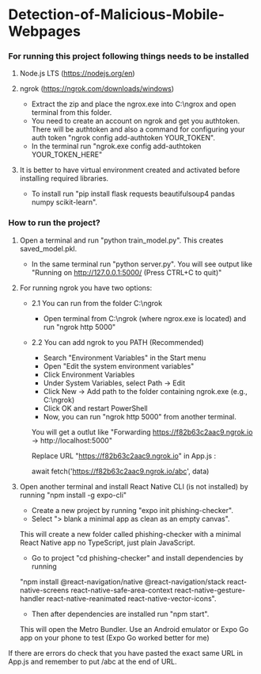 # Detection-of-Malicious-Mobile-Webpages

### For running this project following things needs to be installed
1. Node.js LTS (https://nodejs.org/en)

2. ngrok (https://ngrok.com/downloads/windows)
    - Extract the zip and place the ngrox.exe into C:\ngrox and open terminal from this folder.
    - You need to create an account on ngrok and get you authtoken. There will be authtoken and also a command for configuring your auth token "ngrok config add-authtoken YOUR_TOKEN".
    - In the terminal run "ngrok.exe config add-authtoken YOUR_TOKEN_HERE"

3. It is better to have virtual environment created and activated before installing required libraries.
    - To install run "pip install flask requests beautifulsoup4 pandas numpy scikit-learn".

### How to run the project?
1. Open a terminal and run "python train_model.py". This creates saved_model.pkl.
    - In the same terminal run "python server.py". You will see output like "Running on http://127.0.0.1:5000/ (Press CTRL+C to quit)"

2. For running ngrok you have two options:
    - 2.1 You can run from the folder C:\ngrok
        + Open terminal from C:\ngrok (where ngrox.exe is located) and run "ngrok http 5000"

     - 2.2 You can add ngrok to you PATH (Recommended)
        + Search "Environment Variables" in the Start menu
        + Open "Edit the system environment variables"
        + Click Environment Variables
        + Under System Variables, select Path → Edit
        + Click New → Add path to the folder containing ngrok.exe (e.g., C:\ngrok)
        + Click OK and restart PowerShell
        + Now, you can run "ngrok http 5000" from another terminal.

        You will get a  outlut like "Forwarding https://f82b63c2aac9.ngrok.io -> http://localhost:5000"
        
        Replace URL "https://f82b63c2aac9.ngrok.io" in App.js :
        
        await fetch('https://f82b63c2aac9.ngrok.io/abc', data)

3. Open another terminal and install React Native CLI (is not installed) by running "npm install -g expo-cli"
    - Create a new project by running "expo init phishing-checker".
    - Select "> blank   a minimal app as clean as an empty canvas".
    
    This will create a new folder called phishing-checker with a minimal React Native app no TypeScript, just plain JavaScript.
    
    - Go to project "cd phishing-checker" and install dependencies by running
    
    "npm install @react-navigation/native @react-navigation/stack react-native-screens react-native-safe-area-context react-native-gesture-handler react-native-reanimated react-native-vector-icons".
    - Then after dependencies are installed run "npm start".
    
    This will open the Metro Bundler. Use an Android emulator or Expo Go app on your phone to test (Expo Go worked better for me)

If there are errors do check that you have pasted the exact same URL in App.js and remember to put /abc at the end of URL.
